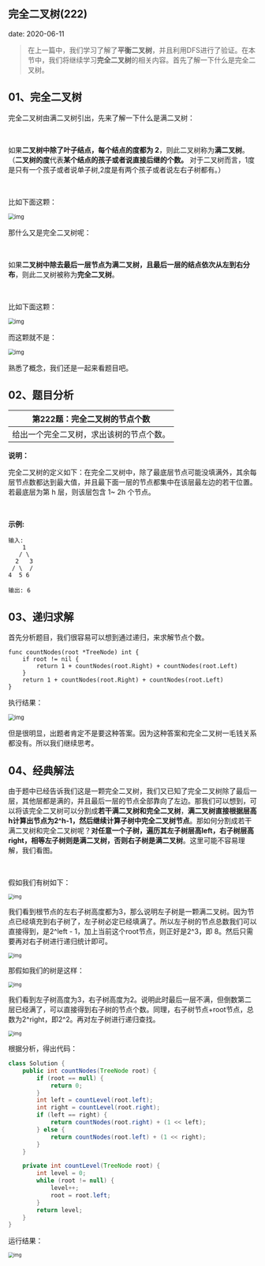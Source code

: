  
## 完全二叉树(222)
date: 2020-06-11
 

> 在上一篇中，我们学习了解了**平衡二叉树**，并且利用DFS进行了验证。在本节中，我们将继续学习**完全二叉树**的相关内容。首先了解一下什么是完全二叉树。

## 01、完全二叉树

完全二叉树由满二叉树引出，先来了解一下什么是满二叉树：

<br/>

如果**二叉树中除了叶子结点，每个结点的度都为 2**，则此二叉树称为**满二叉树**。（**二叉树的度**代表**某个结点的孩子或者说直接后继的个数。** 对于二叉树而言，1度是只有一个孩子或者说单子树,2度是有两个孩子或者说左右子树都有。）

<br/>

比如下面这颗：

<img src="407/1.jpg" alt="img" style="zoom: 80%;" />

那什么又是完全二叉树呢：

<br/>

如果**二叉树中除去最后一层节点为满二叉树，且最后一层的结点依次从左到右分布**，则此二叉树被称为**完全二叉树**。

<br/>

比如下面这颗：

<img src="407/2.jpg" alt="img" style="zoom: 80%;" />

而这颗就不是：

<img src="407/3.jpg" alt="img" style="zoom: 80%;" />

熟悉了概念，我们还是一起来看题目吧。

## 02、题目分析

| 第222题：完全二叉树的节点个数            |
| ---------------------------------------- |
| 给出一个完全二叉树，求出该树的节点个数。 |

**说明：**

完全二叉树的定义如下：在完全二叉树中，除了最底层节点可能没填满外，其余每层节点数都达到最大值，并且最下面一层的节点都集中在该层最左边的若干位置。若最底层为第 h 层，则该层包含 1~ 2h 个节点。

<br/>

**示例:**

```
输入: 
    1
   / \
  2   3
 / \  /
4  5 6

输出: 6
```

## 03、递归求解

首先分析题目，我们很容易可以想到通过递归，来求解节点个数。

```
func countNodes(root *TreeNode) int {
    if root != nil {
        return 1 + countNodes(root.Right) + countNodes(root.Left)
    }
    return 1 + countNodes(root.Right) + countNodes(root.Left)
}
```

执行结果：

<img src="407/4.jpg" alt="img" style="zoom: 80%;" />

但是很明显，出题者肯定不是要这种答案。因为这种答案和完全二叉树一毛钱关系都没有。所以我们继续思考。

## 04、经典解法

由于题中已经告诉我们这是一颗完全二叉树，我们又已知了完全二叉树除了最后一层，其他层都是满的，并且最后一层的节点全部靠向了左边。那我们可以想到，可以将该完全二叉树可以分割成**若干满二叉树和完全二叉树**，**满二叉树直接根据层高h计算出节点为2^h-1，**然后**继续计算子树中完全二叉树节点**。那如何分割成若干满二叉树和完全二叉树呢？**对任意一个子树，遍历其左子树层高left，右子树层高right，相等左子树则是满二叉树，否则右子树是满二叉树**。这里可能不容易理解，我们看图。

<br/>

假如我们有树如下：

<img src="407/5.jpg" alt="img" style="zoom: 67%;" />

我们看到根节点的左右子树高度都为3，那么说明左子树是一颗满二叉树。因为节点已经填充到右子树了，左子树必定已经填满了。所以左子树的节点总数我们可以直接得到，是2^left - 1，加上当前这个root节点，则正好是2^3，即 8。然后只需要再对右子树进行递归统计即可。

<img src="407/6.jpg" alt="img" style="zoom: 67%;" />

那假如我们的树是这样：

<img src="407/7.jpg" alt="img" style="zoom: 67%;" />

我们看到左子树高度为3，右子树高度为2。说明此时最后一层不满，但倒数第二层已经满了，可以直接得到右子树的节点个数。同理，右子树节点+root节点，总数为2^right，即2^2。再对左子树进行递归查找。

<img src="407/8.jpg" alt="img" style="zoom: 67%;" />

根据分析，得出代码：

```java
class Solution {
    public int countNodes(TreeNode root) {
        if (root == null) {
            return 0;
        }
        int left = countLevel(root.left);
        int right = countLevel(root.right);
        if (left == right) {
            return countNodes(root.right) + (1 << left);
        } else {
            return countNodes(root.left) + (1 << right);
        }
    }

    private int countLevel(TreeNode root) {
        int level = 0;
        while (root != null) {
            level++;
            root = root.left;
        }
        return level;
    }
}
```

运行结果：

<img src="407/9.jpg" alt="img" style="zoom: 67%;" />